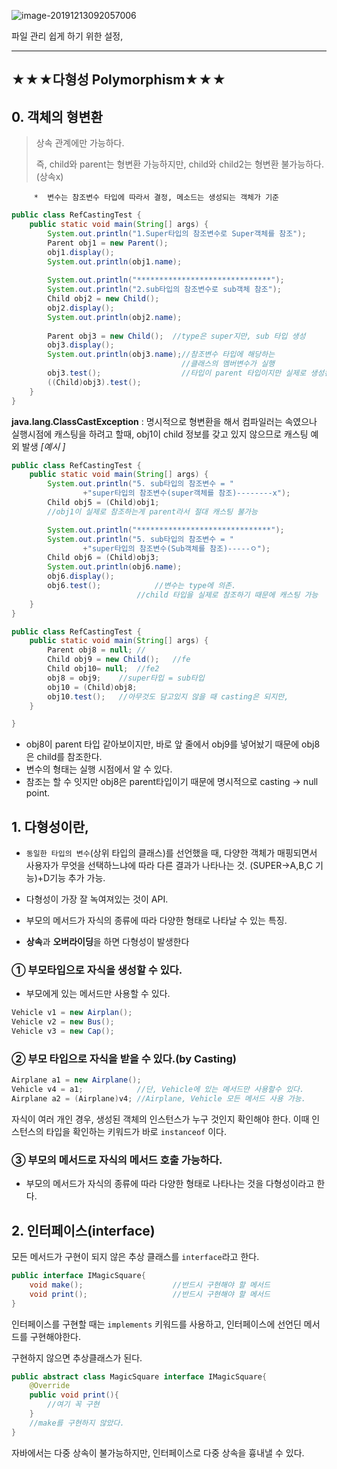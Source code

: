 ![image-20191213092057006](C:\Users\sec\AppData\Roaming\Typora\typora-user-images\image-20191213092057006.png)

파일 관리 쉽게 하기 위한 설정,

---

## ★★★다형성 Polymorphism★★★

## 0.  객체의 형변환

>상속 관계에만 가능하다.
>
>즉, child와 parent는 형변환 가능하지만,  child와 child2는 형변환 불가능하다.(상속x)

		 *  변수는 참조변수 타입에 따라서 결정, 메소드는 생성되는 객체가 기준

```java
public class RefCastingTest {
	public static void main(String[] args) {
		System.out.println("1.Super타입의 참조변수로 Super객체를 참조");
		Parent obj1 = new Parent();
		obj1.display();
		System.out.println(obj1.name);
		
		System.out.println("******************************");
		System.out.println("2.sub타입의 참조변수로 sub객체 참조");
		Child obj2 = new Child();
		obj2.display();
		System.out.println(obj2.name);
        
		Parent obj3 = new Child();	//type은 super지만, sub 타입 생성	
		obj3.display();				
		System.out.println(obj3.name);//참조변수 타입에 해당하는 
        							  //클래스의 멤버변수가 실행
		obj3.test();		          //타입이 parent 타입이지만 실제로 생성된 객체가 child 타입이기 때문에 child타입으로 형변환이 가능하다.(명시적)
        ((Child)obj3).test();
    }
}
```

**java.lang.ClassCastException** :  명시적으로 형변환을 해서 컴파일러는 속였으나 실행시점에 캐스팅을 하려고 할때, obj1이 child 정보를 갖고 있지 않으므로 캐스팅 예외 발생
		*[예시 ]*

```java
public class RefCastingTest {
	public static void main(String[] args) {
		System.out.println("5. sub타입의 참조변수 = "
				+"super타입의 참조변수(super객체를 참조)--------x");
        Child obj5 = (Child)obj1;
        //obj1이 실제로 참조하는게 parent라서 절대 캐스팅 불가능

		System.out.println("******************************");
		System.out.println("5. sub타입의 참조변수 = "
				+"super타입의 참조변수(Sub객체를 참조)-----ㅇ");
		Child obj6 = (Child)obj3;
		System.out.println(obj6.name);
		obj6.display();
		obj6.test();			//변수는 type에 의존.
        					//child 타입을 실제로 참조하기 때문에 캐스팅 가능
    }
}
```

```java
public class RefCastingTest {
	public static void main(String[] args) {
        Parent obj8 = null;	//
		Child obj9 = new Child();	//fe
		Child obj10= null;	//fe2
        obj8 = obj9; 	//super타입 = sub타입
		obj10 = (Child)obj8; 
       	obj10.test();	//아무것도 담고있지 않을 때 casting은 되지만, 								nullpoint.
	}

}
```

- obj8이 parent 타입 같아보이지만, 바로 앞 줄에서 obj9를 넣어놨기 때문에 obj8은 child를 참조한다.
- 변수의 형태는 실행 시점에서 알 수 있다.
- 참조는 할 수 잇지만 obj8은 parent타입이기 때문에 명시적으로 casting -> null point.



## 1. 다형성이란,

* `동일한 타입의 변수`(상위 타입의 클래스)를 선언했을 때, 다양한 객체가 매핑되면서 사용자가 무엇을 선택하느냐에 따라 다른 결과가 나타나는 것. (SUPER->A,B,C 기능)+D기능 추가 가능.

* 다형성이 가장 잘 녹여져있는 것이 API.
* 부모의 메서드가 자식의 종류에 따라 다양한 형태로 나타날 수 있는 특징.
* **상속**과 **오버라이딩**을 하면 다형성이 발생한다

### ① 부모타입으로 자식을 생성할 수 있다. 

* 부모에게 있는 메서드만 사용할 수 있다. 

```java
Vehicle v1 = new Airplan();
Vehicle v2 = new Bus();
Vehicle v3 = new Cap();
```

### ② 부모 타입으로 자식을 받을 수 있다.(by Casting)

```java
Airplane a1 = new Airplane();
Vehicle v4 = a1; 			//단, Vehicle에 있는 메서드만 사용할수 있다.
Airplane a2 = (Airplane)v4;	//Airplane, Vehicle 모든 메서드 사용 가능.
```

자식이 여러 개인 경우, 생성된 객체의 인스턴스가 누구 것인지 확인해야 한다. 이때 인스턴스의 타입을 확인하는 키워드가 바로  `instanceof` 이다.

### ③ 부모의 메서드로 자식의 메서드 호출 가능하다.

- 부모의 메서드가 자식의 종류에 따라 다양한 형태로 나타나는 것을 다형성이라고 한다.

## 2. 인터페이스(interface)

모든 메서드가 구현이 되지 않은 추상 클래스를 `interface`라고 한다.

```java
public interface IMagicSquare{
    void make();					//반드시 구현해야 할 메서드
    void print();					//반드시 구현해야 할 메서드
}
```

인터페이스를 구현할 때는 `implements` 키워드를 사용하고, 인터페이스에 선언딘 메서드를 구현해야한다.

구현하지 않으면 추상클래스가 된다.

```java
public abstract class MagicSquare interface IMagicSquare{
    @Override
    public void print(){
        //여기 꼭 구현
    }
    //make를 구현하지 않았다.
}
```

자바에서는 다중 상속이 불가능하지만, 인터페이스로 다중 상속을 흉내낼 수 있다.